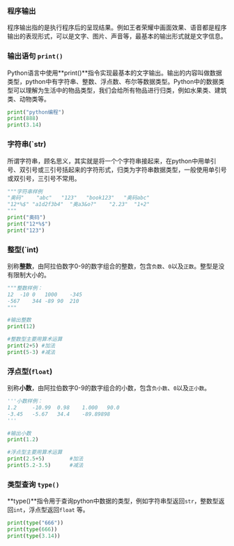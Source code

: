 


### 程序输出
程序输出指的是执行程序后的呈现结果。例如王者荣耀中画面效果、语音都是程序输出的表现形式，可以是文字、图片、声音等，最基本的输出形式就是文字信息。

### 输出语句 `print()`
Python语言中使用**print()**指令实现最基本的文字输出。输出的内容叫做数据类型，python中有字符串、整数、浮点数、布尔等数据类型。Python中的数据类型可以理解为生活中的物品类型，我们会给所有物品进行归类，例如水果类、建筑类、动物类等。
```python
print("python编程")
print(888)
print(3.14)
```

### 字符串(`str)
所谓字符串，顾名思义，其实就是将一个个字符串接起来，在python中用单引号、双引号或三引号括起来的字符形式，归类为字符串数据类型，一般使用单引号或双引号，三引号不常用。
```python
"""字符串样例
"奥码"	"abc"	"123"	"book123"	"奥码abc"
"12*%$"	"a1d2f3b4"	"奥a3&o?"	"2.23"	"1+2"
"""
print("奥码")
print("12*%$")
print("123")
```

### 整型(`int)
别称**整数**，由阿拉伯数字0-9的数字组合的整数，包含`负数`、`0`以及`正数`。整型是没有限制大小的。
```python
"""整数样例： 
12	-10	0	1000	-345
-567	344	-89	90	210
"""

#输出整数
print(12) 

#整数型主要用算术运算
print(2+5) #加法
print(5-3) #减法
```

### 浮点型(`float`)
别称**小数**，由阿拉伯数字0-9的数字组合的小数，包含`负小数`、`0`以及`正小数`。
```Python
'''小数样例： 
1.2		-10.99	0.98	1.000	90.0
-3.45	-5.67	34.4	-89.89898	
'''

#输出小数
print(1.2) 

#浮点型主要用算术运算
print(2.5+5) 		#加法
print(5.2-3.5) 		#减法
```

### 类型查询 `type()`
**type()**指令用于查询python中数据的类型，例如字符串型返回`str`，整数型返回`int`，浮点型返回`float` 等。
```python
print(type("666"))
print(type(666))
print(type(3.14))
```
